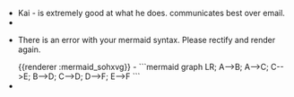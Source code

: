 - Kai - is extremely good at what he does. communicates best over email.
-
- <p>There is an error with your mermaid syntax. Please rectify and render again.</p>
  {{renderer :mermaid_sohxvg}}
	- ```mermaid 
	  graph LR; A-->B; A-->C; C-->E; B-->D; C-->D; D-->F; E-->F
	  ```
-